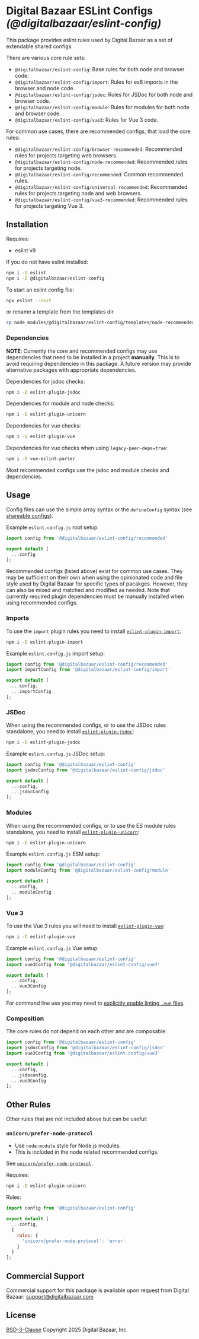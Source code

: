 # Digital Bazaar ESLint Configs _(@digitalbazaar/eslint-config)_

This package provides eslint rules used by Digital Bazaar as a set of extendable shared configs.

There are various core rule sets:
- `@digitalbazaar/eslint-config`: Base rules for both node and browser code.
- `@digitalbazaar/eslint-config/import`: Rules for es6 imports in the browser and node code.
- `@digitalbazaar/eslint-config/jsdoc`: Rules for JSDoc for both node and browser code.
- `@digitalbazaar/eslint-config/module`: Rules for modules for both node and browser code.
- `@digitalbazaar/eslint-config/vue3`: Rules for Vue 3 code.

For common use cases, there are recommended configs, that load the core rules:
- `@digitalbazaar/eslint-config/browser-recommended`: Recommended rules for projects targeting web browsers.
- `@digitalbazaar/eslint-config/node-recommended`: Recommended rules for projects targeting node.
- `@digitalbazaar/eslint-config/recommended`: Common recommended rules.
- `@digitalbazaar/eslint-config/universal-recommended`: Recommended rules for projects targeting node and web browsers.
- `@digitalbazaar/eslint-config/vue3-recommended`: Recommended rules for projects targeting Vue 3.

## Installation

Requires:
- eslint v9

If you do not have eslint installed:
```sh
npm i -D eslint
npm i -D @digitalbazaar/eslint-config
```

To start an eslint config file:
```sh
npx eslint --init
```
or rename a template from the templates dir
```sh
cp node_modules/@digitalbazaar/eslint-config/templates/node-recommended.js ./eslint.config.js
```

### Dependencies

**NOTE**: Currently the core and recommended configs may use dependencies that
need to be installed in a project **manually**. This is to avoid requiring
dependencies in this package. A future version may provide alternative packages
with appropriate dependencies.

Dependencies for jsdoc checks:
```sh
npm i -D eslint-plugin-jsdoc
```

Dependencies for module and node checks:
```sh
npm i -D eslint-plugin-unicorn
```

Dependencies for vue checks:
```sh
npm i -D eslint-plugin-vue
```

Dependencies for vue checks when using `legacy-peer-deps=true`:
```sh
npm i -D vue-eslint-parser
```

Most recommended configs use the jsdoc and module checks and dependencies.

## Usage

Config files can use the simple array syntax or the `defineConfig` syntax
(see [shareable configs](https://eslint.org/docs/developer-guide/shareable-configs)).

Example `eslint.config.js` root setup:
```js
import config from '@digitalbazaar/eslint-config/recommended'

export default [
  ...config
];
```

Recommended configs (listed above) exist for common use cases. They may be
sufficient on their own when using the opinionated code and file style used by
Digital Bazaar for specific types of pacakges. However, they can also be mixed
and matched and modified as needed. Note that currently required plugin
dependencies must be manually installed when using recommended configs.

### Imports

To use the `import` plugin rules you need to install
[`eslint-plugin-import`](https://github.com/import-js/eslint-plugin-import):

```sh
npm i -D eslint-plugin-import
```

Example `eslint.config.js` import setup:
```js
import config from '@digitalbazaar/eslint-config/recommended'
import importConfig from '@digitalbazaar/eslint-config/import'

export default [
  ...config,
  ...importConfig
];
```

### JSDoc

When using the recommended configs, or to use the JSDoc rules standalone, you
need to install
[`eslint-plugin-jsdoc`](https://github.com/gajus/eslint-plugin-jsdoc):

```sh
npm i -D eslint-plugin-jsdoc
```

Example `eslint.config.js` JSDoc setup:
```js
import config from '@digitalbazaar/eslint-config'
import jsdocConfig from '@digitalbazaar/eslint-config/jsdoc'

export default [
  ...config,
  ...jsdocConfig
];
```

### Modules

When using the recommended configs, or to use the ES module rules standalone,
you need to install
[`eslint-plugin-unicorn`](https://github.com/sindresorhus/eslint-plugin-unicorn):
```sh
npm i -D eslint-plugin-unicorn
```

Example `eslint.config.js` ESM setup:
```js
import config from '@digitalbazaar/eslint-config'
import moduleConfig from '@digitalbazaar/eslint-config/module'

export default [
  ...config,
  ...moduleConfig
];
```

### Vue 3

To use the Vue 3 rules you will need to install [`eslint-plugin-vue`](https://eslint.vuejs.org/):
```sh
npm i -D eslint-plugin-vue
```

Example `eslint.config.js` Vue setup:
```js
import config from '@digitalbazaar/eslint-config'
import vue3Config from '@digitalbazaar/eslint-config/vue3'

export default [
  ...config,
  ...vue3Config
];
```

For command line use you may need to [explicitly enable linting `.vue`
files](https://eslint.vuejs.org/user-guide/#running-eslint-from-the-command-line).

### Composition

The core rules do not depend on each other and are composable:
```js
import config from '@digitalbazaar/eslint-config'
import jsdocConfig from '@digitalbazaar/eslint-config/jsdoc'
import vue3Config from '@digitalbazaar/eslint-config/vue3'

export default [
  ...config,
  ...jsdoconfig,
  ...vue3Config
];
```

## Other Rules

Other rules that are not included above but can be useful:

### `unicorn/prefer-node-protocol`

- Use `node:module` style for Node.js modules.
- This is included in the node related recommended configs.

See [`unicorn/prefer-node-protocol`](https://github.com/sindresorhus/eslint-plugin-unicorn/blob/main/docs/rules/prefer-node-protocol.md).

Requires:
```sh
npm i -D eslint-plugin-unicorn
```

Rules:
```js
import config from '@digitalbazaar/eslint-config'

export default [
  ...config,
  {
    rules: {
      'unicorn/prefer-node-protocol': 'error'
    }
  }
];
```

## Commercial Support

Commercial support for this package is available upon request from
Digital Bazaar: support@digitalbazaar.com

## License

[BSD-3-Clause](LICENSE) Copyright 2025 Digital Bazaar, Inc.
